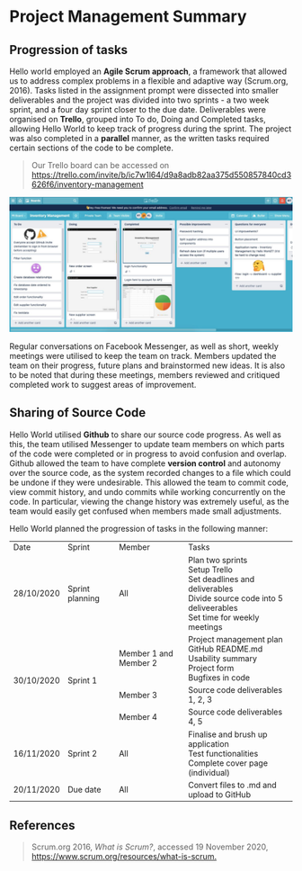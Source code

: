 # Project Management Summary #
## Progression of tasks ##
Hello world employed an **Agile Scrum approach**, a framework that allowed us to address complex problems in a flexible and adaptive way (Scrum.org, 2016). Tasks listed in the assignment prompt were dissected into smaller deliverables and the project was divided into two sprints - a two week sprint, and a four day sprint closer to the due date. Deliverables were organised on **Trello**, grouped into To do, Doing and Completed tasks, allowing Hello World to keep track of progress during the sprint. The project was also completed in a **parallel** manner, as the written tasks required certain sections of the code to be complete.
> Our Trello board can be accessed on https://trello.com/invite/b/ic7w1l64/d9a8adb82aa375d550857840cd3626f6/inventory-management

![Trello board](/trello_ss.png)

Regular conversations on Facebook Messenger, as well as short, weekly meetings were utilised to keep the team on track. Members updated the team on their progress, future plans and brainstormed new ideas. It is also to be noted that during these meetings, members reviewed and critiqued completed work to suggest areas of improvement. 

## Sharing of Source Code ##
Hello World utilised **Github** to share our source code progress. As well as this, the team utilised Messenger to update team members on which parts of the code were completed or in progress to avoid confusion and overlap. Github allowed the team to have complete **version control** and autonomy over the source code, as the system recorded changes to a file which could be undone if they were undesirable. This allowed the team to commit code, view commit history, and undo commits while working concurrently on the code. In particular, viewing the change history was extremely useful, as the team would easily get confused when members made small adjustments. 

Hello World planned the progression of tasks in the following manner:
<table>
  <tr>
    <td>Date</td>
    <td>Sprint</td>
    <td>Member</td>
    <td>Tasks</td>
  </tr>
  <tr>
    <td>28/10/2020</td>
    <td>Sprint planning</td>
    <td>All</td>
    <td>Plan two sprints<br>Setup Trello<br>Set deadlines and deliverables<br>Divide source code into 5 deliveerables<br>Set time for weekly meetings</td>
  </tr>
  <tr>
    <td rowspan="3">30/10/2020</td>
    <td rowspan="3">Sprint 1</td>
    <td>Member 1 and Member 2</td>
    <td>Project management plan<br>GitHub README.md<br>Usability summary<br>Project form<br>Bugfixes in code</td>
  </tr>
    <td>Member 3</td>
    <td>Source code deliverables 1, 2, 3</td>
  <tr>
    <td>Member 4</td>
    <td>Source code deliverables 4, 5</td>
  </tr>
  <tr>
    <td>16/11/2020</td>
    <td>Sprint 2</td>
    <td>All</td>
    <td>Finalise and brush up application<br>Test functionalities<br>Complete cover page (individual)</td>
  </tr>
  <tr>
    <td>20/11/2020</td>
    <td>Due date</td>
    <td>All</td>
    <td>Convert files to .md and upload to GitHub</td>
  </tr>
</table>


## References ## 
> Scrum.org 2016, *What is Scrum?*, accessed 19 November 2020, <https://www.scrum.org/resources/what-is-scrum.>



























